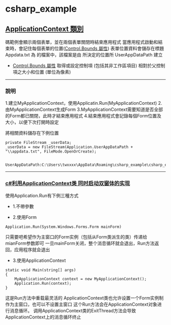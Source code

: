 # csharp_example

## [ApplicationContext 類別][1]

碼範例會顯示兩個表單，並在兩個表單關閉時結束應用程式
當應用程式啟動和結束時，會記住每個表單的位置([Control.Bounds 屬性][3])
表單位置資料會儲存在標題 Appdata.txt 為 的檔案中，該檔案是由 所決定的位置所 UserAppDataPath 建立

- [Control.Bounds 屬性][3]
取得或設定控制項 (包括其非工作區項目) 相對於父控制項之大小和位置 (單位為像素)

----------

### 說明

1.建立MyApplicationContext，使用Applicatin.Run(MyApplicationContext)
2.由MyApplicationContext生成Form
3.MyApplicationContext需要知道是否全部的Form都已關閉，此時才結束應用程式
4.結束應用程式會記錄每個Form位置及大小，以便下次打開時設定

將相關資料儲存在下例位置
```
private FileStream _userData;
_userData = new FileStream(Application.UserAppDataPath + "\\appdata.txt", FileMode.OpenOrCreate);


UserAppDataPath:C:\Users\twxxxx\AppData\Roaming\csharp_example\csharp_example\1.0.0.0
```

----------

### [c#利用ApplicationContext类 同时启动双窗体的实现][2]  

使用Application.Run有下例三種方式

- 1.不帶參數

- 2.使用Form 

```
Application.Run(System.Windows.Forms.Form mainForm)
```
只需要吧希望作为主窗口的Form实例（包括从Form类派生的类）传递给mianForm参数即可
一旦mainForm关闭，整个消息循环就会退出，Run方法返回，应用程序就会退出

- 3.使用ApplicationContext 

```
static void Main(string[] args)
{
    MyApplicationContext context = new MyApplicationContext();
    Application.Run(context);
}
```

这是Run方法中重载最灵活的
ApplicationContext类也允许设置一个Form实例制作为主窗口，也可以不设置主窗口
这个Run方法会在ApplicationContext对象进行消息循环。
调用ApplicationContext类的ExitThread方法会导致ApplicationContext上的消息循环终止


[1]:https://docs.microsoft.com/zh-tw/dotnet/api/system.windows.forms.applicationcontext?view=windowsdesktop-6.0
[2]:https://www.cnblogs.com/mq0036/p/10503164.html
[3]:https://docs.microsoft.com/zh-tw/dotnet/api/system.windows.forms.control.bounds?view=windowsdesktop-6.0